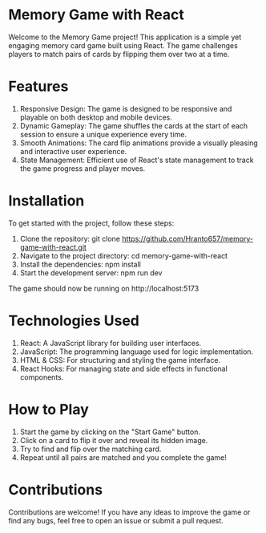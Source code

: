 # **Memory Game with React**

Welcome to the Memory Game project! This application is a simple yet engaging memory card game built using React. The game challenges players to match pairs of cards by flipping them over two at a time.

# **Features**

1. Responsive Design: The game is designed to be responsive and playable on both desktop and mobile devices.
2. Dynamic Gameplay: The game shuffles the cards at the start of each session to ensure a unique experience every time.
3. Smooth Animations: The card flip animations provide a visually pleasing and interactive user experience.
4. State Management: Efficient use of React's state management to track the game progress and player moves.

# **Installation**

To get started with the project, follow these steps:

1. Clone the repository: git clone https://github.com/Hranto657/memory-game-with-react.git
2. Navigate to the project directory: cd memory-game-with-react
3. Install the dependencies: npm install
4. Start the development server: npm run dev

The game should now be running on http://localhost:5173

# **Technologies Used**

1. React: A JavaScript library for building user interfaces.
2. JavaScript: The programming language used for logic implementation.
3. HTML & CSS: For structuring and styling the game interface.
4. React Hooks: For managing state and side effects in functional components.

# **How to Play**

1. Start the game by clicking on the "Start Game" button.
2. Click on a card to flip it over and reveal its hidden image.
3. Try to find and flip over the matching card.
4. Repeat until all pairs are matched and you complete the game!

# **Contributions**

Contributions are welcome! If you have any ideas to improve the game or find any bugs, feel free to open an issue or submit a pull request.




